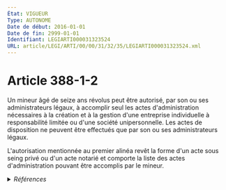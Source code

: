 ```yaml
---
État: VIGUEUR
Type: AUTONOME
Date de début: 2016-01-01
Date de fin: 2999-01-01
Identifiant: LEGIARTI000031323524
URL: article/LEGI/ARTI/00/00/31/32/35/LEGIARTI000031323524.xml
---
```


<h1>Article 388-1-2</h1>

Un mineur âgé de seize ans révolus peut être autorisé, par son ou ses
administrateurs légaux, à accomplir seul les actes d'administration nécessaires
à la création et à la gestion d'une entreprise individuelle à responsabilité
limitée ou d'une société unipersonnelle. Les actes de disposition ne peuvent
être effectués que par son ou ses administrateurs légaux.<br />

L'autorisation mentionnée au premier alinéa revêt la forme d'un acte sous seing
privé ou d'un acte notarié et comporte la liste des actes d'administration
pouvant être accomplis par le mineur.


<details>
  <summary><em>Références</em></summary>

  <h2>Articles faisant référence à l'article</h2>
  
  <ul>
    <li>
      <a href="https://legal.tricoteuses.fr//redirection/LEGIARTI000031322338?vers=git&vers=legifrance">Ordonnance n° 2015-1288 du 15 octobre 2015 portant simplification et modernisation du droit de la famille - article 5 ENTIEREMENT_MODIF</a> CREE source
    </li>
  </ul>
  
  <h2>Références faites par l'article</h2>
  
  <ul>
    <li>
      2015-10-15 CREE cible <a href="https://legal.tricoteuses.fr//redirection/LEGIARTI000031322338?vers=git&vers=legifrance">Ordonnance n° 2015-1288 du 15 octobre 2015 portant simplification et modernisation du droit de la famille - article 5 ENTIEREMENT_MODIF</a>
    </li>
  </ul>
</details>
